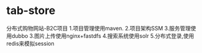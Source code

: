 # tab-store
分布式购物网站-B2C项目
1.项目管理使用maven.
2.项目架构SSM
3.服务管理使用dubbo
3.图片上传使用nginx+fastdfs
4.搜索系统使用solr
5.分布式登录,使用redis来模拟session
